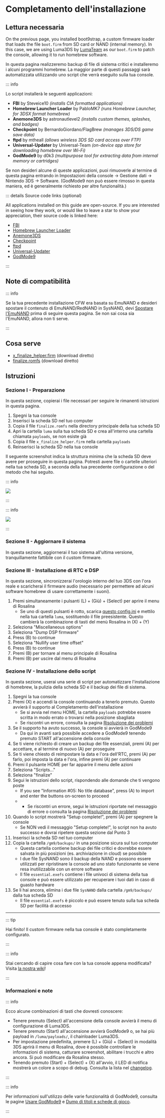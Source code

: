 # Completamento dell'installazione

## Lettura necessaria

On the previous page, you installed boot9strap, a custom firmware loader that loads the file `boot.firm` from SD card or NAND (internal memory). In this case, we are using Luma3DS by [LumaTeam](https://github.com/LumaTeam/) as our `boot.firm` to patch the console, allowing it to run homebrew software.

In questa pagina realizzeremo backup di file di sistema critici e installeremo i alcuni programmi homebrew. La maggior parte di questi passaggi sarà automatizzata utilizzando uno script che verrà eseguito sulla tua console.

::: info

Lo script installerà le seguenti applicazioni:

- **FBI** by Steveice10 _(installs CIA formatted applications)_
- **Homebrew Launcher Loader** by PabloMK7 _(runs Homebrew Launcher, for 3DSX format homebrew)_
- **Anemone3DS** by astronautlevel2 _(installs custom themes, splashes, and badges)_
- **Checkpoint** by BernardoGiordano/FlagBrew _(manages 3DS/DS game save data)_
- **ftpd** by mtheall _(allows wireless 3DS SD card access over FTP)_
- **Universal-Updater** by Universal-Team _(on-device app store for downloading homebrew over Wi-Fi)_
- **GodMode9** by d0k3 _(multipurpose tool for extracting data from internal memory or cartridges)_

Se non desideri alcune di queste applicazioni, puoi rimuoverle al termine di questa pagina entrando in Impostazioni della console -> Gestione dati -> Nintendo 3DS -> Software. (GodMode9 non può essere rimosso in questa maniera, ed è generalmente richiesto per altre funzionalità.)

::: details Source code links (optional)

All applications installed on this guide are open-source. If you are interested in seeing how they work, or would like to leave a star to show your appreciation, their source code is linked here:

- [FBI](https://github.com/lifehackerhansol/FBI)
- [Homebrew Launcher Loader](https://github.com/PabloMK7/homebrew_launcher_dummy)
- [Anemone3DS](https://github.com/astronautlevel2/Anemone3DS)
- [Checkpoint](https://github.com/bernardogiordano/checkpoint/releases)
- [ftpd](https://github.com/mtheall/ftpd)
- [Universal-Updater](https://github.com/Universal-Team/Universal-Updater/)
- [GodMode9](https://github.com/d0k3/GodMode9)

:::

## Note di compatibilità

::: info

Se la tua precedente installazione CFW era basata su EmuNAND e desideri spostare il contenuto di EmuNAND/RedNAND in SysNAND, devi [Spostare l'EmuNAND](move-emunand) prima di seguire questa pagina. Se non sai cosa sia l'EmuNAND, allora non ti serve.

:::

## Cosa serve

- [x_finalize_helper.firm](https://github.com/hacks-guide/finalize/releases/latest/download/x_finalize_helper.firm) (download diretto)
- [finalize.romfs](https://github.com/hacks-guide/finalize/releases/latest/download/finalize.romfs) (download diretto)

## Istruzioni

### Sezione I - Preparazione

In questa sezione, copierai i file necessari per seguire le rimanenti istruzioni in questa pagina.

1. Spegni la tua console
2. Inserisci la scheda SD nel tuo computer
3. Copia il file `finalize.romfs` nella directory principale della tua scheda SD
4. Apri la cartella `luma` sulla tua scheda SD e crea all'interno una cartella chiamata `payloads`, se non esiste già
5. Copia il file `x_finalize_helper.firm` nella cartella `payloads`
6. Reinserisci la scheda SD nella tua console

Il seguente screenshot indica la struttura minima che la scheda SD deve avere per proseguire in questa pagina. Potresti avere file o cartelle ulteriori nella tua scheda SD, a seconda della tua precedente configurazione o del metodo che hai seguito.

::: info

![](/images/screenshots/finalizing-root-layout.png)

:::

::: info

![](/images/screenshots/finalizing-luma-payloads.png)

:::

### Sezione II - Aggiornare il sistema

In questa sezione, aggiornerai il tuo sistema all'ultima versione, tranquillamente fattibile con il custom firmware.

<!--@include: ./_include/sysupdate.md -->

### Sezione III - Installazione di RTC e DSP

In questa sezione, sincronizzerai l'orologio interno del tuo 3DS con l'ora reale e scaricherai il firmware audio (necessario per permettere ad alcuni software homebrew di usare correttamente i suoni).

1. Premi simultaneamente i pulsanti (L) + (Giù) + (Select) per aprire il menu di Rosalina
   - Se uno di questi pulsanti è rotto, scarica [questo config.ini](/assets/config.ini) e mettilo nella tua cartella `luma`, sostituendo il file preesistente. Questo cambierà la combinazione di tasti del menù Rosalina in (X) + (Y)
2. Seleziona "Miscellaneous options"
3. Seleziona "Dump DSP firmware"
4. Press (B) to continue
5. Seleziona "Nullify user time offset"
6. Press (B) to continue
7. Premi (B) per tornare al menu principale di Rosalina
8. Premi (B) per uscire dal menu di Rosalina

### Sezione IV - Installazione dello script

In questa sezione, userai una serie di script per automatizzare l'installazione di homebrew, la pulizia della scheda SD e il backup dei file di sistema.

1. Spegni la tua console
2. Premi (X) e accendi la console continuando a tenerlo premuto. Questo avvierà il supporto al Completamento dell'installazione
   - Se si avvia nel menu HOME, la cartella `payloads` potrebbe essere scritta in modo errato o trovarsi nella posizione sbagliata
   - Se riscontri un errore, consulta la pagina [Risoluzione dei problemi](troubleshooting-finalizing-setup)
3. Se il supporto ha avuto successo, la console si avvierà in GodMode9
   - Da qui in avanti sarà possibile accedere a GodMode9 tenendo premuto START all'accensione della console
4. Se ti viene richiesto di creare un backup dei file essenziali, premi (A) per accettare, e al termine di nuovo (A) per proseguire
5. Se ti viene chiesto di reimpostare la data e l'ora dell'RTC, premi (A) per farlo, poi imposta la data e l'ora, infine premi (A) per continuare
6. Premi il pulsante HOME per far apparire il menu delle azioni
7. Seleziona "Scripts..."
8. Seleziona "finalize"
9. Segui le istruzioni dello script, rispondendo alle domande che ti vengono poste
   - If you see "Information #05: No title database", press (A) to import and enter the buttons on-screen to proceed
   - - Se riscontri un errore, segui le istruzioni riportate nel messaggio di errore o consulta la pagina [Risoluzione dei problemi](troubleshooting-finalizing-setup)
10. Quando lo script mostrerà "Setup complete!", premi (A) per spegnere la console
    - Se NON vedi il messaggio "Setup complete!", lo script non ha avuto successo e dovrai ripetere questa sezione dal Punto 3
11. Inserisci la scheda SD nel tuo computer
12. Copia la cartella `/gm9/backups/` in una posizione sicura sul tuo computer
    - Questa cartella contiene backup dei file critici e dovrebbe essere salvata in più posizioni (es. archiviazione in cloud) se possibile
    - I due file SysNAND sono il backup della NAND e possono essere utilizzati per ripristinare la console ad uno stato funzionante se viene resa inutilizzabile con un errore software
    - Il file `essential.exefs` contiene i file univoci di sistema della tua console e può essere utilizzato per recuperare i tuoi dati in caso di guasto hardware
13. Se li hai ancora, elimina i due file `SysNAND` dalla cartella `/gm9/backups/` dalla tua scheda SD
    - Il file `essential.exefs` è piccolo e può essere tenuto sulla tua scheda SD per facilità di accesso

___

::: tip

Hai finito! Il custom firmware nella tua console è stato completamente configurato.

:::

::: info

Stai cercando di capire cosa fare con la tua console appena modificata? Visita [la nostra wiki](https://wiki.hacks.guide/wiki/3DS:Things_to_do)!

:::

### Informazioni e note

::: info

Ecco alcune combinazioni di tasti che dovresti conoscere:

- Tenere premuto (Select) all'accensione della console avvierà il menu di configurazione di Luma3DS.
- Tenere premuto (Start) all'accensione avvierà GodMode9 o, se hai più payload in `/luma/payloads/`, il chainloader Luma3DS.
- Per impostazione predefinita, premere (L) + (Giù) + (Select) in modalità 3DS aprirà il menu di Rosalina, dove è possibile controllare le informazioni di sistema, catturare screenshot, abilitare i trucchi e altro ancora. Si può modificare da Rosalina stesso.
- Tenendo premuto (Start) + (Select) + (X) all'avvio, il LED di notifica mostrerà un colore a scopo di debug. Consulta la lista nel [changelog](https://github.com/SciresM/boot9strap/releases/tag/1.4).

:::

::: info

Per informazioni sull'utilizzo delle varie funzionalità di GodMode9, consulta le pagine [Usare GodMode9](godmode9-usage) e [Dump di titoli e schede di gioco](dumping-titles-and-game-cartridges).

:::
